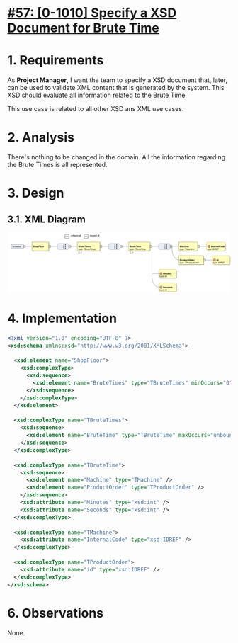 # [#57: [0-1010] Specify a XSD Document for Brute Time](https://bitbucket.org/pjoliveira/lei_isep_2019_20_sem4_2db_1180573_1180715_1180723_1180712/issues/57/0-1010-specify-a-xsd-document-for-brute)

# 1. Requirements

As **Project Manager**, I want the team to specify a XSD document that, later, can be used to validate XML content that is generated by the system.
This XSD should evaluate all information related to the Brute Time.

This use case is related to all other XSD ans XML use cases.

# 2. Analysis

There's nothing to be changed in the domain. All the information regarding the Brute Times is all represented.

# 3. Design

## 3.1. XML Diagram

![](brutetime.png)

# 4. Implementation

```xml
<?xml version="1.0" encoding="UTF-8" ?>
<xsd:schema xmlns:xsd="http://www.w3.org/2001/XMLSchema">

  <xsd:element name="ShopFloor">
    <xsd:complexType>
      <xsd:sequence>
        <xsd:element name="BruteTimes" type="TBruteTimes" minOccurs="0" />
      </xsd:sequence>
    </xsd:complexType>
  </xsd:element>

  <xsd:complexType name="TBruteTimes">
    <xsd:sequence>
      <xsd:element name="BruteTime" type="TBruteTime" maxOccurs="unbounded" />
    </xsd:sequence>
  </xsd:complexType>

  <xsd:complexType name="TBruteTime">
    <xsd:sequence>
      <xsd:element name="Machine" type="TMachine" />
      <xsd:element name="ProductOrder" type="TProductOrder" />
    </xsd:sequence>
    <xsd:attribute name="Minutes" type="xsd:int" />
    <xsd:attribute name="Seconds" type="xsd:int" />
  </xsd:complexType>

  <xsd:complexType name="TMachine">
    <xsd:attribute name="InternalCode" type="xsd:IDREF" />
  </xsd:complexType>

  <xsd:complexType name="TProductOrder">
    <xsd:attribute name="id" type="xsd:IDREF" />
  </xsd:complexType>
</xsd:schema>
```

# 6. Observations

None.



